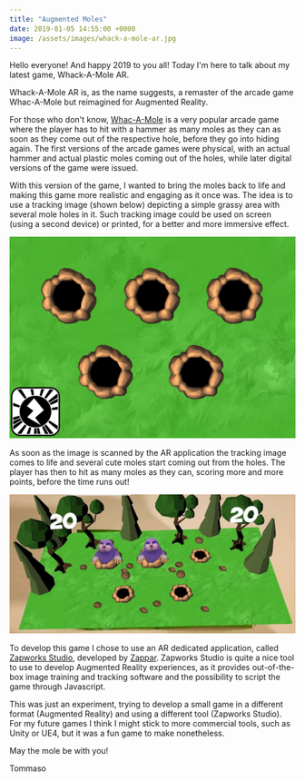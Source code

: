 ```yaml
---
title: "Augmented Moles"
date: 2019-01-05 14:55:00 +0000
image: /assets/images/whack-a-mole-ar.jpg
---
```


Hello everyone! And happy 2019 to you all! Today I'm here to talk about my latest game, Whack-A-Mole AR.

<!--more-->

Whack-A-Mole AR is, as the name suggests, a remaster of the arcade game Whac-A-Mole but reimagined for Augmented Reality.

For those who don't know, [Whac-A-Mole](https://en.wikipedia.org/wiki/Whac-A-Mole) is a very popular arcade game where the player has to hit with a hammer as many moles as they can as soon as they come out of the respective hole, before they go into hiding again. The first versions of the arcade games were physical, with an actual hammer and actual plastic moles coming out of the holes, while later digital versions of the game were issued.

With this version of the game, I wanted to bring the moles back to life and making this game more realistic and engaging as it once was. The idea is to use a tracking image (shown below) depicting a simple grassy area with several mole holes in it. Such tracking image could be used on screen (using a second device) or printed, for a better and more immersive effect.

<img src="/assets/images/whack-a-mole-ar-tracking-image.png" alt="Whack-A-Mole AR tracking image"/>

As soon as the image is scanned by the AR application the tracking image comes to life and several cute moles start coming out from the holes. The player has then to hit as many moles as they can, scoring more and more points, before the time runs out!

<img src="/assets/images/whack-a-mole-ar-gameplay.jpg" alt="Whack-A-Mole AR gameplay"/>

To develop this game I chose to use an AR dedicated application, called [Zapworks Studio](https://zap.works), developed by [Zappar](https://www.zappar.com/). Zapworks Studio is quite a nice tool to use to develop Augmented Reality experiences, as it provides out-of-the-box image training and tracking software and the possibility to script the game through Javascript.

This was just an experiment, trying to develop a small game in a different format (Augmented Reality) and using a different tool (Zapworks Studio). For my future games I think I might stick to more commercial tools, such as Unity or UE4, but it was a fun game to make nonetheless.

May the mole be with you!

Tommaso
